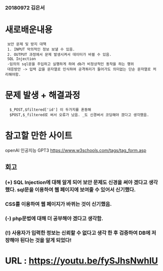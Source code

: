 ### 20180972 김은서

# 새로배운내용
```
 보안 문제 및 방지 대책
 1. INPUT 악의적인 정보 보낼 수 있음.
 2. OUTPUT 과정에서 문제 발생시켜서 데이터가 바뀔 수 있음.
 SQL Injection
 -임의의 sql문을 주입하고 실행하게 하여 db가 비정상적인 동작을 하는 행위
 대응방안 -> 입력 값을 문자열로 인식하여 공격쿼리가 들어가도 의미없는 단순 문자열로 처리해야함.
```

# 문제 발생 + 해결과정
```
  $_POST,$filtered['id'] 이 두가지를 혼동해
  $POST,$_filtered로 써서 오류가 났음. _도 신경써서 코딩해야 겠다고 생각했음. 
```

# 참고할 만한 사이트
openAI 인공지능 GPT3 
https://www.w3schools.com/tags/tag_form.asp

## 회고

### (+) SQL Injection에 대해 알게 되어 보안 문제도 신경을 써야 겠다고 생각했다. sql문을 이용하여 웹 페이지에 보여줄 수 있어서 신기했다. 
### CSS를 이용하여 웹 페이지가 바뀌는 것이 신기했음.

### (-) php문법에 대해 더 공부해야 겠다고 생각함. 

### (!) 사용자가 입력한 정보는 신뢰할 수 없다고 생각 한 후 검증하여 DB에 저장해야 된다는 것을 알게 되었다!

# URL : https://youtu.be/fySJhsNwhIU
